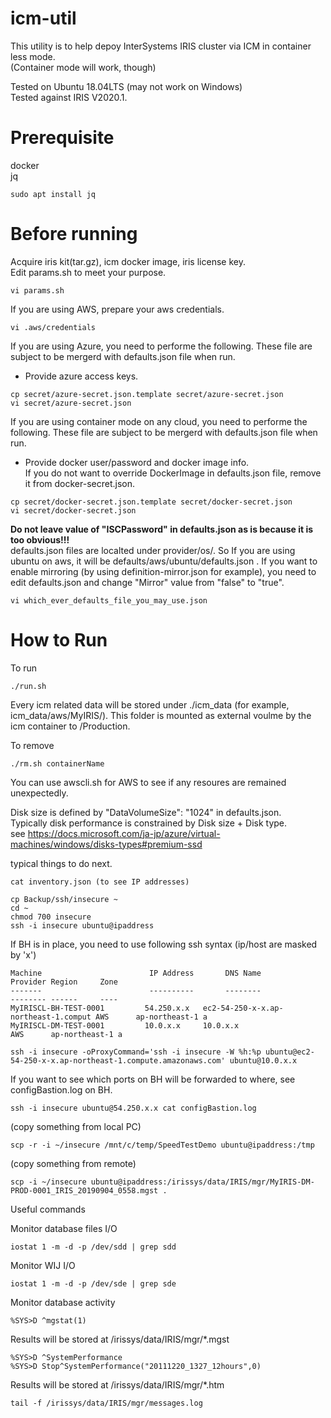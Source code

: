 # icm-util
This utility is to help depoy InterSystems IRIS cluster via ICM in container less mode.  
(Container mode will work, though)  

Tested on Ubuntu 18.04LTS  (may not work on Windows)  
Tested against IRIS V2020.1.

# Prerequisite
docker  
jq  
```
sudo apt install jq
```

# Before running
Acquire iris kit(tar.gz), icm docker image, iris license key.  
Edit params.sh to meet your purpose.
```
vi params.sh
```

If you are using AWS, prepare your aws credentials.
```
vi .aws/credentials
```

If you are using Azure, you need to performe the following. These file are subject to be mergerd with defaults.json file when run.
- Provide azure access keys.
```
cp secret/azure-secret.json.template secret/azure-secret.json
vi secret/azure-secret.json
```

If you are using container mode on any cloud, you need to performe the following. These file are subject to be mergerd with defaults.json file when run.

- Provide docker user/password and docker image info.  
If you do not want to override DockerImage in defaults.json file, remove it from docker-secret.json.
```
cp secret/docker-secret.json.template secret/docker-secret.json
vi secret/docker-secret.json
```
**Do not leave value of "ISCPassword" in defaults.json as is because it is too obvious!!!**  
defaults.json files are localted under provider/os/.  So If you are using ubuntu on aws, it will be defaults/aws/ubuntu/defaults.json . 
If you want to enable mirroring (by using definition-mirror.json for example), you need to edit defaults.json and change "Mirror" value from "false" to "true".
```
vi which_ever_defaults_file_you_may_use.json
```


# How to Run
To run  
```
./run.sh  
```
Every icm related data will be stored under ./icm_data (for example, icm_data/aws/MyIRIS/).
This folder is mounted as external voulme by the icm container to /Production.

To remove  
```
./rm.sh containerName
```

You can use awscli.sh for AWS to see if any resoures are remained unexpectedly.  

Disk size is defined by "DataVolumeSize": "1024" in defaults.json.  
Typically disk performance is constrained by Disk size + Disk type.  
see https://docs.microsoft.com/ja-jp/azure/virtual-machines/windows/disks-types#premium-ssd

typical things to do next.  
```
cat inventory.json (to see IP addresses)

cp Backup/ssh/insecure ~
cd ~
chmod 700 insecure
ssh -i insecure ubuntu@ipaddress
```
If BH is in place, you need to use following ssh syntax (ip/host are masked by 'x')
```
Machine                        IP Address       DNS Name                                 Provider Region     Zone
-------                        ----------       --------                                 -------- ------     ----
MyIRISCL-BH-TEST-0001         54.250.x.x   ec2-54-250-x-x.ap-northeast-1.comput AWS      ap-northeast-1 a
MyIRISCL-DM-TEST-0001         10.0.x.x     10.0.x.x                             AWS      ap-northeast-1 a
```
```
ssh -i insecure -oProxyCommand='ssh -i insecure -W %h:%p ubuntu@ec2-54-250-x-x.ap-northeast-1.compute.amazonaws.com' ubuntu@10.0.x.x
```
If you want to see which ports on BH will be forwarded to where, see configBastion.log on BH.
```
ssh -i insecure ubuntu@54.250.x.x cat configBastion.log

```
(copy something from local PC)  
```
scp -r -i ~/insecure /mnt/c/temp/SpeedTestDemo ubuntu@ipaddress:/tmp
```
(copy something from remote)  
```
scp -i ~/insecure ubuntu@ipaddress:/irissys/data/IRIS/mgr/MyIRIS-DM-PROD-0001_IRIS_20190904_0558.mgst .
```
Useful commands  

Monitor database files I/O
```
iostat 1 -m -d -p /dev/sdd | grep sdd
```
Monitor WIJ I/O
```
iostat 1 -m -d -p /dev/sde | grep sde
```
Monitor database activity
```
%SYS>D ^mgstat(1)
```
Results will be stored at /irissys/data/IRIS/mgr/*.mgst

```
%SYS>D ^SystemPerformance
%SYS>D Stop^SystemPerformance("20111220_1327_12hours",0)
```
Results will be stored at /irissys/data/IRIS/mgr/*.htm

```
tail -f /irissys/data/IRIS/mgr/messages.log
```